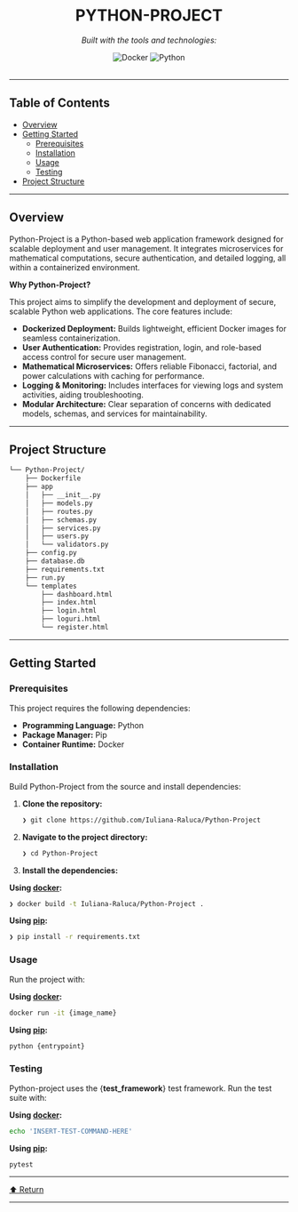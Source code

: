 <div id="top">

<!-- HEADER STYLE: CLASSIC -->
<div align="center">


# PYTHON-PROJECT


<em>Built with the tools and technologies:</em>

<img src="https://img.shields.io/badge/Docker-2496ED.svg?style=flat&logo=Docker&logoColor=white" alt="Docker">
<img src="https://img.shields.io/badge/Python-3776AB.svg?style=flat&logo=Python&logoColor=white" alt="Python">

</div>
<br>

---

## Table of Contents

- [Overview](#overview)
- [Getting Started](#getting-started)
    - [Prerequisites](#prerequisites)
    - [Installation](#installation)
    - [Usage](#usage)
    - [Testing](#testing)
- [Project Structure](#project-structure)

---

## Overview

Python-Project is a Python-based web application framework designed for scalable deployment and user management. It integrates microservices for mathematical computations, secure authentication, and detailed logging, all within a containerized environment.

**Why Python-Project?**

This project aims to simplify the development and deployment of secure, scalable Python web applications. The core features include:

-  **Dockerized Deployment:** Builds lightweight, efficient Docker images for seamless containerization.
-  **User Authentication:** Provides registration, login, and role-based access control for secure user management.
-  **Mathematical Microservices:** Offers reliable Fibonacci, factorial, and power calculations with caching for performance.
-  **Logging & Monitoring:** Includes interfaces for viewing logs and system activities, aiding troubleshooting.
-  **Modular Architecture:** Clear separation of concerns with dedicated models, schemas, and services for maintainability.

---

## Project Structure

```sh
└── Python-Project/
    ├── Dockerfile
    ├── app
    │   ├── __init__.py
    │   ├── models.py
    │   ├── routes.py
    │   ├── schemas.py
    │   ├── services.py
    │   ├── users.py
    │   └── validators.py
    ├── config.py
    ├── database.db
    ├── requirements.txt
    ├── run.py
    └── templates
        ├── dashboard.html
        ├── index.html
        ├── login.html
        ├── loguri.html
        └── register.html
```

---

## Getting Started

### Prerequisites

This project requires the following dependencies:

- **Programming Language:** Python
- **Package Manager:** Pip
- **Container Runtime:** Docker

### Installation

Build Python-Project from the source and install dependencies:

1. **Clone the repository:**

    ```sh
    ❯ git clone https://github.com/Iuliana-Raluca/Python-Project
    ```

2. **Navigate to the project directory:**

    ```sh
    ❯ cd Python-Project
    ```

3. **Install the dependencies:**

**Using [docker](https://www.docker.com/):**

```sh
❯ docker build -t Iuliana-Raluca/Python-Project .
```
**Using [pip](https://pypi.org/project/pip/):**

```sh
❯ pip install -r requirements.txt
```

### Usage

Run the project with:

**Using [docker](https://www.docker.com/):**

```sh
docker run -it {image_name}
```
**Using [pip](https://pypi.org/project/pip/):**

```sh
python {entrypoint}
```

### Testing

Python-project uses the {__test_framework__} test framework. Run the test suite with:

**Using [docker](https://www.docker.com/):**

```sh
echo 'INSERT-TEST-COMMAND-HERE'
```
**Using [pip](https://pypi.org/project/pip/):**

```sh
pytest
```

---

<div align="left"><a href="#top">⬆ Return</a></div>

---
